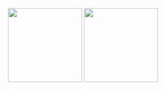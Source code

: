 <div align="center">
  <img height="150em" src="https://github-readme-stats.vercel.app/api?username=Neto002&include_all_commits=true&show_icons=true&theme=catppuccin_mocha" />
  <img height="150em" src="https://github-readme-stats.vercel.app/api/top-langs/?username=Neto002&layout=compact&langs_count=4&theme=catppuccin_mocha&hide=cython,jupyter%20notebook,css,html,powershell,fortran" />
</div>
